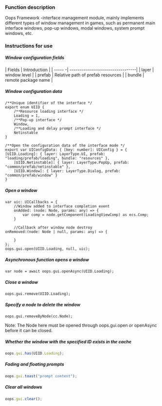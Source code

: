 ### Function description
Oops Framework -interface management module, mainly implements different types of window management in games, such as permanent main interface windows, pop-up windows, modal windows, system prompt windows, etc.

### Instructions for use
##### Window configuration fields
| Fields | Introduction                      |
| ----- -| ----------------------------------|
| layer  | window level                      |
| prefab | Relative path of prefab resources |
| bundle | remote package name               |

##### Window configuration data
```
/**Unique identifier of the interface */
export enum UIID {
    /**Resource loading interface */
    Loading = 1,
    /**Pop-up interface */
    Window,
    /**Loading and delay prompt interface */
    Netinstable
}

/**Open the configuration data of the interface mode */
export var UIConfigData: { [key: number]: UIConfig } = {
[UIID.Loading]: { layer: LayerType.UI, prefab: "loading/prefab/loading", bundle: "resources" },
    [UIID.Netinstable]: { layer: LayerType.PopUp, prefab: "common/prefab/netinstable" },
    [UIID.Window]: { layer: LayerType.Dialog, prefab: "common/prefab/window" }
}
```

##### Open a window
```
var uic: UICallbacks = {
    //Window added to interface completion event
    onAdded: (node: Node, params: any) => {
        var comp = node.getComponent(LoadingViewComp) as ecs.Comp;
    }
    
    //Callback after window node destroy
onRemoved:(node: Node | null, params: any) => {
        
    }
};
oops.gui.open(UIID.Loading, null, uic);
```

##### Asynchronous function opens a window
```
var node = await oops.gui.openAsync(UIID.Loading);
```

##### Close a window
```
oops.gui.remove(UIID.Loading);
```

##### Specify a node to delete the window
```
oops.gui.removeByNode(cc.Node);
```
Note: The Node here must be opened through oops.gui.open or openAsync before it can be closed.

##### Whether the window with the specified ID exists in the cache
```typescript
oops.gui.has(UIID.Loading);
```

##### Fading and floating prompts
```typescript
oops.gui.toast("prompt content");
```
##### Clear all windows
```typescript
oops.gui.clear();
```